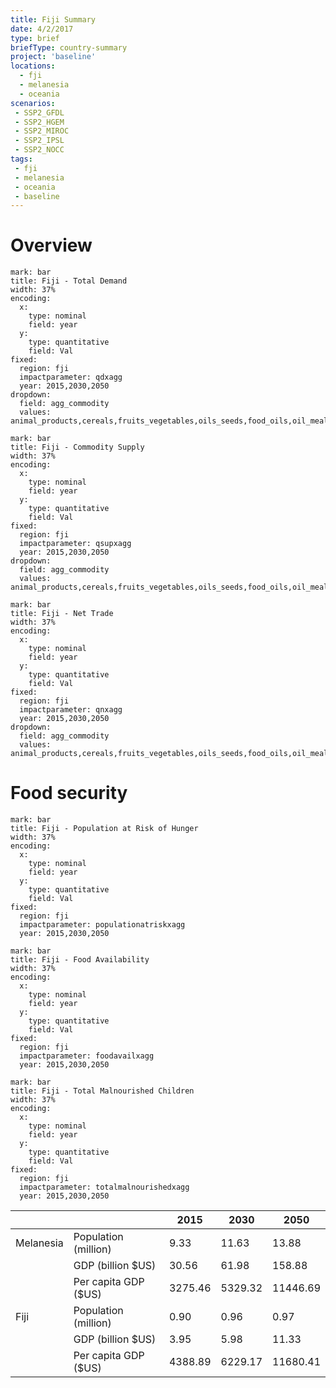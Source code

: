 ```yaml
---
title: Fiji Summary
date: 4/2/2017
type: brief
briefType: country-summary
project: 'baseline'
locations:
  - fji
  - melanesia
  - oceania
scenarios:
 - SSP2_GFDL
 - SSP2_HGEM
 - SSP2_MIROC
 - SSP2_IPSL
 - SSP2_NOCC
tags:
 - fji
 - melanesia
 - oceania
 - baseline
---
```

# Overview 

```chart
mark: bar
title: Fiji - Total Demand
width: 37%
encoding:
  x:
    type: nominal
    field: year
  y:
    type: quantitative
    field: Val
fixed:
  region: fji
  impactparameter: qdxagg
  year: 2015,2030,2050
dropdown:
  field: agg_commodity
  values: animal_products,cereals,fruits_vegetables,oils_seeds,food_oils,oil_meals,other,pulses,roots_tubers,sugar
```

```chart
mark: bar
title: Fiji - Commodity Supply
width: 37%
encoding:
  x:
    type: nominal
    field: year
  y:
    type: quantitative
    field: Val
fixed:
  region: fji
  impactparameter: qsupxagg
  year: 2015,2030,2050
dropdown:
  field: agg_commodity
  values: animal_products,cereals,fruits_vegetables,oils_seeds,food_oils,oil_meals,other,pulses,roots_tubers,sugar
```

```chart
mark: bar
title: Fiji - Net Trade
width: 37%
encoding:
  x:
    type: nominal
    field: year
  y:
    type: quantitative
    field: Val
fixed:
  region: fji
  impactparameter: qnxagg
  year: 2015,2030,2050
dropdown:
  field: agg_commodity
  values: animal_products,cereals,fruits_vegetables,oils_seeds,food_oils,oil_meals,other,pulses,roots_tubers,sugar
```

# Food security

```chart
mark: bar
title: Fiji - Population at Risk of Hunger
width: 37%
encoding:
  x:
    type: nominal
    field: year
  y:
    type: quantitative
    field: Val
fixed:
  region: fji
  impactparameter: populationatriskxagg
  year: 2015,2030,2050
```

```chart
mark: bar
title: Fiji - Food Availability
width: 37%
encoding:
  x:
    type: nominal
    field: year
  y:
    type: quantitative
    field: Val
fixed:
  region: fji
  impactparameter: foodavailxagg
  year: 2015,2030,2050
```

```chart
mark: bar
title: Fiji - Total Malnourished Children
width: 37%
encoding:
  x:
    type: nominal
    field: year
  y:
    type: quantitative
    field: Val
fixed:
  region: fji
  impactparameter: totalmalnourishedxagg
  year: 2015,2030,2050
```

|   |   | 2015 | 2030 | 2050 |
|---|---|---|---|---|
| Melanesia | Population (million) | 9.33 | 11.63 | 13.88 |
|  | GDP (billion $US) | 30.56 | 61.98 | 158.88 |
|  | Per capita GDP ($US) | 3275.46 | 5329.32 | 11446.69 |
| Fiji | Population (million) | 0.90 | 0.96 | 0.97 |
|  | GDP (billion $US) | 3.95 | 5.98 | 11.33 |
|  | Per capita GDP ($US) | 4388.89| 6229.17| 11680.41|